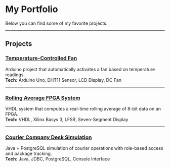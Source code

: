 # My Portfolio  
 
Below you can find some of my favorite projects.  

---

## Projects  

### [Temperature-Controlled Fan](https://github.com/oli26567/fan_controll)
Arduino project that automatically activates a fan based on temperature readings.  
**Tech:** Arduino Uno, DHT11 Sensor, LCD Display, DC Fan  

---

### [Rolling Average FPGA System](https://github.com/oli26567/rolling-average)
VHDL system that computes a real-time rolling average of 8-bit data on an FPGA.  
**Tech:** VHDL, Xilinx Basys 3, LFSR, Seven-Segment Display  

---

### [Courier Company Desk Simulation](https://github.com/oli26567/courier_company)
Java + PostgreSQL simulation of courier operations with role-based access and package tracking.  
**Tech:** Java, JDBC, PostgreSQL, Console Interface  


